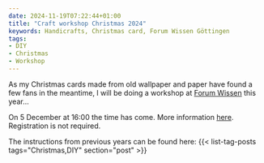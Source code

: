 ```yaml
---
date: 2024-11-19T07:22:44+01:00
title: "Craft workshop Christmas 2024"
keywords: Handicrafts, Christmas card, Forum Wissen Göttingen
tags:
- DIY
- Christmas
- Workshop
---
```


As my Christmas cards made from old wallpaper and paper have found a few fans in the meantime, I will be doing a workshop at [Forum Wissen](https://www.forum-wissen.de) this year...

<!--more-->

On 5 December at 16:00 the time has come. More information [here](https://www.forum-wissen.de/event/adventsprogramm-weihnachtskarten/). Registration is not required.

The instructions from previous years can be found here:
{{< list-tag-posts tags="Christmas,DIY" section="post" >}}
